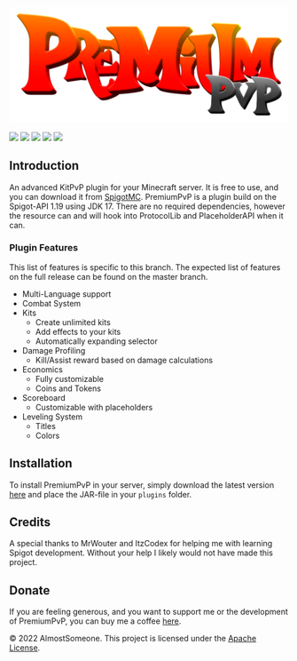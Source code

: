 
![](https://github.com/almostsomeone/premiumpvp/blob/master/PremiumPvP.png)

![](https://img.shields.io/github/stars/almostsomeone/premiumpvp.svg) ![](https://img.shields.io/github/forks/almostsomeone/premiumpvp.svg) ![](https://img.shields.io/github/tag/almostsomeone/premiumpvp.svg) ![](https://img.shields.io/github/release/almostsomeone/premiumpvp.svg) ![](https://img.shields.io/github/issues/almostsomeone/premiumpvp.svg)

## Introduction

An advanced KitPvP plugin for your Minecraft server.
It is free to use, and you can download it from [SpigotMC](https://www.spigotmc.org/resources/46196/).
PremiumPvP is a plugin build on the Spigot-API 1.19 using JDK 17. There are no required dependencies, however the resource can and will hook into ProtocolLib and PlaceholderAPI when it can.

### Plugin Features

This list of features is specific to this branch. The expected list of features on the full release can be found on the master branch.

- Multi-Language support
- Combat System
- Kits
  - Create unlimited kits
  - Add effects to your kits
  - Automatically expanding selector
- Damage Profiling
  - Kill/Assist reward based on damage calculations
- Economics
  - Fully customizable
  - Coins and Tokens
- Scoreboard
  - Customizable with placeholders
- Leveling System
  - Titles
  - Colors

## Installation
To install PremiumPvP in your server, simply download the latest version [here](https://www.spigotmc.org/resources/46196/) and place the JAR-file in your `plugins` folder.

## Credits
A special thanks to MrWouter and ItzCodex for helping me with learning Spigot development. Without your help I likely would not have made this project.

## Donate
If you are feeling generous, and you want to support me or the development of PremiumPvP, you can buy me a coffee [here](https://buymeacoffee.com/almostsomeone).


&copy; 2022 AlmostSomeone.
This project is licensed under the [Apache License](https://github.com/AlmostSomeone/PremiumPvP/blob/master/LICENSE).